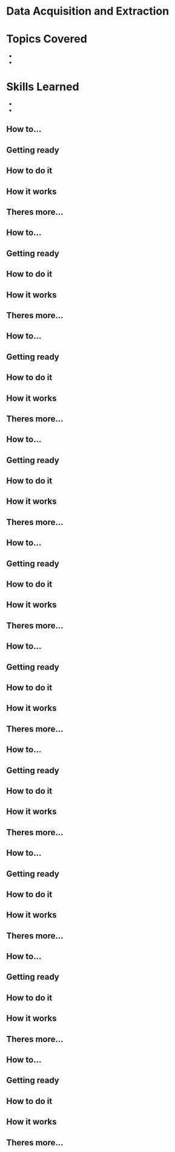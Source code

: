 # Data Acquisition and Extraction


# Topics Covered
* 
* 

# Skills Learned
* 
* 

## How to...
## Getting ready
## How to do it
## How it works
## Theres more...

## How to...
## Getting ready
## How to do it
## How it works
## Theres more...

## How to...
## Getting ready
## How to do it
## How it works
## Theres more...

## How to...
## Getting ready
## How to do it
## How it works
## Theres more...

## How to...
## Getting ready
## How to do it
## How it works
## Theres more...

## How to...
## Getting ready
## How to do it
## How it works
## Theres more...

## How to...
## Getting ready
## How to do it
## How it works
## Theres more...

## How to...
## Getting ready
## How to do it
## How it works
## Theres more...

## How to...
## Getting ready
## How to do it
## How it works
## Theres more...

## How to...
## Getting ready
## How to do it
## How it works
## Theres more...

